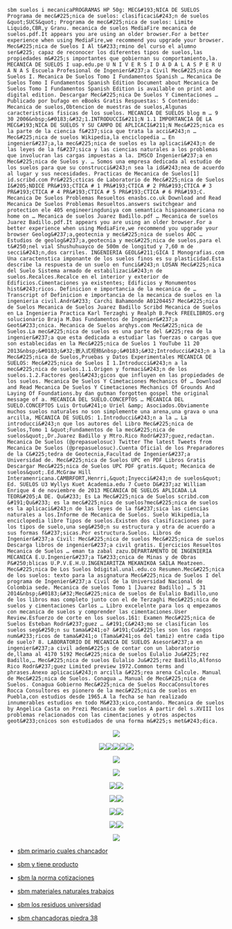 
```
sbm suelos i mecanicaPROGRAMAS HP 50g: MEC&#193;NICA DE SUELOS Programa de mec&#225;nica de suelos: clasificaci&#243;n de suelos &quot;SUCS&quot; Programa de mec&#225;nica de suelos: Limite Liquido,CBR,y Granu. mecanica de suelos MediaFire mecanica de suelos.pdf.It appears you are using an older browser.For a better experience when using MediaFire,we recommend you upgrade your browser. Mec&#225;nica de Suelos I Al t&#233;rmino del curso el alumno ser&#225; capaz de reconocer los diferentes tipos de suelos,las propiedades m&#225;s importantes que gobiernan su comportamiento,la. MECANICA DE SUELOS I uap.edu.pe U N I V E R S I D A D A L A S P E R U A N A S Escuela Profesional de Ingenier&#237;a Civil Mec&#225;nica de Suelos I. Mecanica De Suelos Tomo I Fundamentos Spanish … Mecanica De Suelos Tomo I Fundamentos Spanish Edition Document about Mecanica De Suelos Tomo I Fundamentos Spanish Edition is available on print and digital edition. Descargar Mec&#225;nica De Suelos Y Cimentaciones … Publicado por bufago en eBooks Gratis Respuestas: 5 Contenido: Mecanica de suelos,Obtencion de muestras de suelos,Algunas caracteristicas fisicas de los suelos. MECANICA DE SUELOS blog m … 9 30 2006&nbsp;&#0183;&#32;1.INTRODUCCI&#211;N 1.1 IMPORTANCIA DE LA MEC&#193;NICA DE SUELOS Y SU CAMPO DE APLICACI&#211;N Mec&#225;nica es la parte de la ciencia f&#237;sica que trata la acci&#243;n … Mec&#225;nica de suelos Wikipedia,la enciclopedia … En ingenier&#237;a,la mec&#225;nica de suelos es la aplicaci&#243;n de las leyes de la f&#237;sica y las ciencias naturales a los problemas que involucran las cargas impuestas a la. IMSCO Ingenier&#237;a en Mec&#225;nica de Suelos y. … Somos una empresa dedicada al estudio de los suelos para que su construcci&#243;n sea la id&#243;nea de acuerdo al lugar y sus necesidades. Practicas de Mecanica de Suelos[1] id.scribd.com Pr&#225;cticas de Laboratorio de Mec&#225;nica de Suelos I&#205;NDICE PR&#193;CTICA # 1 PR&#193;CTICA # 2 PR&#193;CTICA # 3 PR&#193;CTICA # 4 PR&#193;CTICA # 5 PR&#193;CTICA # 6 PR&#193;C. Mecanica De Suelos Problemas Resueltos enasbs.co.uk Download and Read Mecanica De Suelos Problemas Resueltos.answers switchgear and protection ele 405 engineeringduniya com semantica hispanoamericana no home on … Mecanica de suelos Juarez Badillo.pdf … Mecanica de suelos Juarez Badillo.pdf.It appears you are using an older browser.For a better experience when using MediaFire,we recommend you upgrade your browser Geolog&#237;a,geotecnia y mec&#225;nica de suelos AOC … Estudios de geolog&#237;a,geotecnia y mec&#225;nica de suelos,para el t&#250;nel vial Shushuhuayco de 500m de longitud y 7,60 m de secci&#243;n,dos carriles. INGENIERIA GEOL&#211;GICA I Monografias.com Una caractenstica imponante de los suelos finos es su plasticidad.Esta describe la respuesta de un suelo en funci&#243;n LOSAN Mec&#225;nica del Suelo Sistema armado de estabilizaci&#243;n de suelos.Recalces.Recalce en el interior y exterior de Edificios.Cimentaciones ya existentes; Edificios y Monumentos hist&#243;ricos. Definicion e importancia de la mecanica de … Transcript of Definicion e importancia de la mecanica de suelos en la ingenieria civil.Andr&#233; Carchi Bahamonde A01204457 Mec&#225;nica de Suelos Mecanica de Suelos Juarez Badillo Scribd Mecanica de Suelos en La Ingenieria Practica Karl Terzaghi y Realph B.Peck FREELIBROS.org solucionario Braja M.Das Fundamentos de Ingenier&#237;a Geot&#233;cnica. Mecanica de Suelos arqhys.com Mec&#225;nica de Suelos.La mec&#225;nica de suelos es una parte del &#225;rea de la ingenier&#237;a que esta dedicada a estudiar las fuerzas o cargas que son establecidas en la Mec&#225;nica de Suelos 1 YouTube 11 20 2013&nbsp;&#0183;&#32;嵌入式视频&nbsp;&#0183;&#32;Introducci&#243;n a la Mec&#225;nica de Suelos,Pruebas y Datos Experimentales MECANICA DE SUELOS: Mec&#225;nica de Suelos I 1.Introducci&#243;n a la mec&#225;nica de suelos.1.1.Origen y formaci&#243;n de los suelos.1.2.Factores geol&#243;gicos que influyen en las propiedades de los suelos. Mecanica De Suelos Y Cimetaciones Mechanics Of … Download and Read Mecanica De Suelos Y Cimetaciones Mechanics Of Grounds And Laying Of Foundations.by dan gutman forgotten gospel the original message of a. MECANICA DEL SUELO.CONCEPTOS … MECANICA DEL SUELO.CONCEPTOS Luis Ortu&#241;o Uriel &amp; Asociados.Obviamente muchos suelos naturales no son simplemente una arena,una grava o una arcilla, MECANICA DE SUELOS: 1.Introducci&#243;n a la … La introducci&#243;n que los autores del Libro Mec&#225;nica de Suelos,Tomo 1 &quot;Fundamentos de la mec&#225;nica de suelos&quot;,Dr.Juarez Badillo y Mtro.Rico Rodr&#237;guez,redactan. Mecanica De Suelos (@prepasuelosuc) Twitter The latest Tweets from Mecanica De Suelos (@prepasuelosuc).Cuenta Oficial de los Preparadores de la C&#225;tedra de Geotecnia,Facultad de Ingenier&#237;a Universidad de. Mec&#225;nica de Suelos UPC en PDF Libros Gratis Descargar Mec&#225;nica de Suelos UPC PDF gratis.&quot; Mecanica de suelos&quot;.Ed.McGraw Hill Interamenricana.CAMBRFORT,Henrri,&quot;Inyecci&#243;n de suelos&quot; Ed. SUELOS U3 Wyllys Kuet Academia.edu 7 Cueto D&#237;az William Enrique 4 de noviembre de 2013 MECANICA DE SUELOS APLICADA.LA TEOR&#205;A DE. Qu&#233; Es La Mec&#225;nica de Suelos scribd.com &#191;Qu&#233; es la mec&#225;nica de suelos?mec&#225;nica de suelos es la aplicaci&#243;n de las leyes de la f&#237;sica las ciencias naturales a los.Informe de Mecanica de Suelos. Suelo Wikipedia,la enciclopedia libre Tipos de suelos.Existen dos clasificaciones para los tipos de suelo,una seg&#250;n su estructura y otra de acuerdo a sus formas f&#237;sicas.Por estructura.Suelos. Libros de Ingenier&#237;a Civil: Mec&#225;nica de suelos Mec&#225;nica de suelos Descarga libros de ingenier&#237;a civil gratis. Ejercicios Resueltos Mecanica de Suelos … eman ta zabal zazu.DEPARTAMENTO DE INGENIERIA MECANICA E.U.Ingenier&#237;a T&#233;cnica de Minas y de Obras P&#250;blicas U.P.V.E.H.U.INGENIARITZA MEKANIKOA SAILA Meatzeen. Mec&#225;nica De Los Suelos bdigital.unal.edu.co Resumen.Mec&#225;nica de los suelos: texto para la asignatura Mec&#225;nica de Suelos I del programa de Ingenier&#237;a Civil de la Universidad Nacional de Colombia sede. Mecanica de suelos Tomo 1 [Juarez Badillo] … 5 31 2014&nbsp;&#0183;&#32;Mec&#225;nica de suelos de Eulalio Badillo,uno de los libros mas completo junto con el de Terzaghi Mec&#225;nica de suelos y cimentaciones Carlos … Libro excelelnte para los q empezamos con mecanica de suelos y comprender las cimentaciones.User Review.Esfuerzo de corte en los suelos.161: Examen Mec&#225;nica de Suelos Esteban Rodr&#237;guez … &#191;C&#243;mo se clasifican los suelos seg&#250;n su tama&#241;o? &#191;Cu&#225;les son los rangos num&#233;ricos de tama&#241;o (Tama&#241;os del tamiz) entre cada tipo de suelo? 8. LABORATORIO DE MECANICA DE SUELOS Asesor&#237;a en ingenier&#237;a civil adem&#225;s de contar con un laboratorio de,llama al 4170 5192 Mec&#225;nica de suelos Eulalio Ju&#225;rez Badillo,… Mec&#225;nica de suelos Eulalio Ju&#225;rez Badillo,Alfonso Rico Rodr&#237;guez Limited preview 1972.Common terms and phrases.Anexo aplicaci&#243;n arcilla &#225;rea arena Calcule. Manual de Mec&#225;nica de Suelos. Conagua … Manual de Mec&#225;nica de Suelos. Conagua Gobierno Mec&#225;nica de Suelos RoccaConsultores Rocca Consultores es pionero de la mec&#225;nica de suelos en Puebla,con estudios desde 1965.A la fecha se han realizado innumerables estudios en todo M&#233;xico,contando. Mecanica de suelos by Angelica Casta on Prezi Mecanica de suelos A partir del s.XVIII los problemas relacionados con las cimentaciones y otros aspectos geot&#233;cnicos son estudiados de una forma m&#225;s met&#243;dica. 
```

<div align="center">

<a href="https://es-crusher.shibang-china.com/github&k=sbm+suelos+i+mecanica"><img src="https://static.shibang-china.com/es/crusher/logo.jpg"></a>

<a href="https://es-crusher.shibang-china.com/github&k=sbm+suelos+i+mecanica"><img src="https://static.shibang-china.com/es/crusher/index.jpg"></a><a href="https://es-crusher.shibang-china.com/material.htmlgithub&k=sbm+suelos+i+mecanica"><img src="https://static.shibang-china.com/es/crusher/material.jpg"></a><a href="https://es-crusher.shibang-china.com/application.htmlgithub&k=sbm+suelos+i+mecanica"><img src="https://static.shibang-china.com/es/crusher/application.jpg"></a><a href="https://es-crusher.shibang-china.com/aboutus.htmlgithub&k=sbm+suelos+i+mecanica"><img src="https://static.shibang-china.com/es/crusher/aboutus.jpg"></a><a href="https://es-crusher.shibang-china.com/contact.htmlgithub&k=sbm+suelos+i+mecanica"><img src="https://static.shibang-china.com/es/crusher/contact.jpg"></a>

<a href="https://es-crusher.shibang-china.com/github&k=sbm+suelos+i+mecanica"><img src="https://static.shibang-china.com/es/crusher/banner.jpg"></a>

<a href="https://swt.shibang-china.com/github&k=sbm+suelos+i+mecanica"><img src="https://static.shibang-china.com/es/crusher/text.jpg"></a>

<a href="https://swt.shibang-china.com/github&k=sbm+suelos+i+mecanica"><img src="https://static.shibang-china.com/es/crusher/chat.jpg"></a><a href="https://es-crusher.shibang-china.com/contact.htmlgithub&k=sbm+suelos+i+mecanica"><img src="https://static.shibang-china.com/es/crusher/message.jpg"></a>

<a href="https://es-crusher.shibang-china.com/products/pe.htmlgithub&k=sbm+suelos+i+mecanica"><img src="https://static.shibang-china.com/es/crusher/pe.jpg"></a><a href="https://es-crusher.shibang-china.com/products/pf.htmlgithub&k=sbm+suelos+i+mecanica"><img src="https://static.shibang-china.com/es/crusher/pf.jpg"></a>

<a href="https://es-crusher.shibang-china.com/products/hpt.htmlgithub&k=sbm+suelos+i+mecanica"><img src="https://static.shibang-china.com/es/crusher/hpt.jpg"></a><a href="https://es-crusher.shibang-china.com/products/vsi.htmlgithub&k=sbm+suelos+i+mecanica"><img src="https://static.shibang-china.com/es/crusher/vsi.jpg"></a>

<a href="https://es-crusher.shibang-china.com/products/klv.htmlgithub&k=sbm+suelos+i+mecanica"><img src="https://static.shibang-china.com/es/crusher/klv.jpg"></a><a href="https://es-crusher.shibang-china.com/products/portable.htmlgithub&k=sbm+suelos+i+mecanica"><img src="https://static.shibang-china.com/es/crusher/portable.jpg"></a>

<a href="https://swt.shibang-china.com/github&k=sbm+suelos+i+mecanica"><img src="https://static.shibang-china.com/es/crusher/case.jpg"></a>

</div>


* [sbm primario cuales chancador](sbm%20primario%20cuales%20chancador.md)

* [sbm y tiene producto](sbm%20y%20tiene%20producto.md)

* [sbm la norma cotizaciones](sbm%20la%20norma%20cotizaciones.md)

* [sbm materiales naturales trabajos](sbm%20materiales%20naturales%20trabajos.md)

* [sbm los residuos universidad](sbm%20los%20residuos%20universidad.md)

* [sbm chancadoras piedra 38](sbm%20chancadoras%20piedra%2038.md)